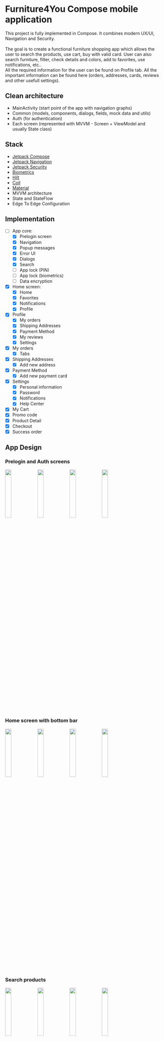 
# Furniture4You Compose mobile application

This project is fully implemented in Compose. It combines modern UX/UI, Navigation and Security.<br /><br />
The goal is to create a functional furniture shopping app which allows the user to search the products, use cart, buy with valid card. User can also search furniture, filter, check details and colors, add to favorites, use notifications, etc..<br />
All the required information for the user can be found on Profile tab. All the important information can be found here (orders, addresses, cards, reviews and other usefull settings).

## Clean architecture
- MainActivity (start point of the app with navigation graphs)
- Common (models, components, dialogs, fields, mock data and utils) 
- Auth (for authentication)
- Each screen (represented with MVVM - Screen + ViewModel and usually State class)
    
## Stack
- [Jetpack Compose](https://developer.android.com/jetpack/compose)
- [Jetpack Navigation](https://developer.android.com/jetpack/compose/navigation)
- [Jetpack Security](https://developer.android.com/jetpack/androidx/releases/security)
- [Biometrics](https://developer.android.com/jetpack/androidx/releases/biometric)
- [Hilt](https://developer.android.com/training/dependency-injection/hilt-jetpack)
- [Coil](https://coil-kt.github.io/coil/compose/)
- [Material](https://m3.material.io/)
- MVVM architecture
- State and StateFlow
- Edge To Edge Configuration

## Implementation 
- [ ] App core:
    - [X] Prelogin screen
    - [X] Navigation
    - [X] Popup messages
    - [X] Error UI
    - [X] Dialogs
    - [X] Search
    - [ ] App lock (PIN)
    - [ ] App lock (biometrics)
    - [ ] Data encryption
- [X] Home screen:
    - [X] Home
    - [X] Favorites
    - [X] Notifications
    - [X] Profile
- [X] Profile
    - [X] My orders
    - [X] Shipping Addresses
    - [X] Payment Method
    - [X] My reviews
    - [X] Settings
- [X] My orders
    - [X] Tabs
- [X] Shipping Addresses
    - [X] Add new address
- [X] Payment Method
    - [X] Add new payment card
- [X] Settings
    - [X] Personal information
    - [X] Password
    - [X] Notifications
    - [X] Help Center
- [X] My Cart
- [X] Promo code
- [X] Product Detail
- [X] Checkout
- [X] Success order

## App Design
### Prelogin and Auth screens
<p align="left">
<img src="https://github.com/franjojosip/Furniture4You/assets/52075105/704b8043-d161-4cb5-86dd-91c4ebea276f" width="20%"/>
<img src="https://github.com/franjojosip/Furniture4You/assets/52075105/baa77dd5-29aa-4bdc-8385-c85a296d3981" width="20%"/>
<img src="https://github.com/franjojosip/Furniture4You/assets/52075105/ae52ba51-c3c9-4a0c-98db-9230be91603d" width="20%"/>
<img src="https://github.com/franjojosip/Furniture4You/assets/52075105/8c2edb72-a239-4bd9-9c47-af6ec4a6a6ca" width="20%"/>
</p>

### Home screen with bottom bar
<p align="left">
<img src="https://github.com/franjojosip/Furniture4You/assets/52075105/4a33b83a-b90e-4b65-b686-2f4bd9e97c36" width="20%"/>
<img src="https://github.com/franjojosip/Furniture4You/assets/52075105/03d52826-c3ca-48ad-b8f5-987d7ef0383e" width="20%"/>
<img src="https://github.com/franjojosip/Furniture4You/assets/52075105/3fac7058-636f-4c88-bab7-b5e6cf2d9015" width="20%"/>
<img src="https://github.com/franjojosip/Furniture4You/assets/52075105/56cdbfc6-7f49-43fb-9480-4b2af5334051" width="20%"/>
</p>

### Search products
<p align="left">
<img src="https://github.com/franjojosip/Furniture4You/assets/52075105/48ca3372-a11e-4553-9f12-e9d852473154" width="20%"/>
<img src="https://github.com/franjojosip/Furniture4You/assets/52075105/64efb0c3-307a-46a3-b4d4-5a8ca738b092" width="20%"/>
<img src="https://github.com/franjojosip/Furniture4You/assets/52075105/87c36e96-a0e9-4916-8bcd-e7571118c600" width="20%"/>
<img src="https://github.com/franjojosip/Furniture4You/assets/52075105/12d5312b-ea28-4aa5-aaba-6685cc81bdf6" width="20%"/>
</p>

### Checkout process
<p align="left">
<img src="https://github.com/franjojosip/Furniture4You/assets/52075105/3c3dbc39-3447-445c-9bdb-5ce334910401" width="20%"/>
<img src="https://github.com/franjojosip/Furniture4You/assets/52075105/8aef1aa9-f849-4a38-9be4-78cae9a19834" width="20%"/>
<img src="https://github.com/franjojosip/Furniture4You/assets/52075105/bcc3cd57-c27f-4de0-ba2b-2de8828bb13c" width="20%"/>
<img src="https://github.com/franjojosip/Furniture4You/assets/52075105/6818bde6-0b9b-477a-b731-380477d22003" width="20%"/>
</p>

### Profile menu
<p align="left">
<img src="https://github.com/franjojosip/Furniture4You/assets/52075105/450c54d6-e988-45c4-b92a-908c7a8f3386" width="20%"/>
<img src="https://github.com/franjojosip/Furniture4You/assets/52075105/8833f7ae-9958-4554-a27b-959635d1c551" width="20%"/>
<img src="https://github.com/franjojosip/Furniture4You/assets/52075105/92cff6cc-da13-4789-8410-5f2425516f03" width="20%"/>
<img src="https://github.com/franjojosip/Furniture4You/assets/52075105/52c2176f-a328-4d21-ad20-874b786055b7" width="20%"/>
<img src="https://github.com/franjojosip/Furniture4You/assets/52075105/f59228e4-4061-40bc-989f-c9fefe72d230" width="20%"/>
</p>

## Getting started

1. Download this repository extract and open the template folder on Android Studio
2. Rename the app package in Manifest `com.fjjukic.furniture4you`
3. Check if the manifest package was renamed along with the package
5. On `app/build.gradle`, change the applicationId to the new app package
6. On `app/build.gradle`, update the dependencies Android Studio suggests
7. On `strings.xml`, set your application name
8. On `Theme.kt` & `Color.kt` set your application style
9. Replace the App Icons
10. Run `./gradlew dependencyUpdates` and check for dependencies
11. Ready to Use

And you're app is ready to use.

## Notes
- Registration is currently not required, just use LOGIN button without entering any information
